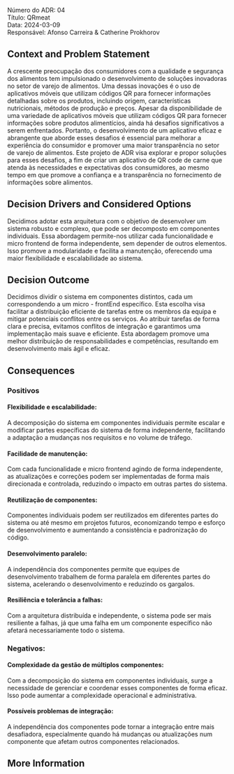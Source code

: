 Número do ADR: 04 <br>
Título: QRmeat <br>
Data: 2024-03-09 <br>
Responsável: Afonso Carreira & Catherine Prokhorov 

## Context and Problem Statement
A crescente preocupação dos consumidores com a qualidade e segurança dos alimentos tem impulsionado o desenvolvimento de soluções inovadoras no setor de varejo de alimentos. Uma dessas inovações é o uso de aplicativos móveis que utilizam códigos QR para fornecer informações detalhadas sobre os produtos, incluindo origem, características nutricionais, métodos de produção e preços. Apesar da disponibilidade de uma variedade de aplicativos móveis que utilizam códigos QR para fornecer informações sobre produtos alimentícios, ainda há desafios significativos a serem enfrentados. Portanto, o desenvolvimento de um aplicativo eficaz e abrangente que aborde esses desafios é essencial para melhorar a experiência do consumidor e promover uma maior transparência no setor de varejo de alimentos. 
Este projeto de ADR visa explorar e propor soluções para esses desafios, a fim de criar um aplicativo de QR code de carne que atenda às necessidades e expectativas dos consumidores, ao mesmo tempo em que promove a confiança e a transparência no fornecimento de informações sobre alimentos.

## Decision Drivers and Considered Options

Decidimos adotar esta arquitetura com o objetivo de desenvolver um sistema robusto e complexo, que pode ser decomposto em componentes individuais. Essa abordagem permite-nos utilizar cada funcionalidade e micro frontend de forma independente, sem depender de outros elementos. Isso promove a modularidade e facilita a manutenção, oferecendo uma maior flexibilidade e escalabilidade ao sistema.

## Decision Outcome

Decidimos dividir o sistema em componentes distintos, cada um correspondendo a um micro - frontEnd específico. Esta escolha visa facilitar a distribuição eficiente de tarefas entre os membros da equipa e mitigar potenciais conflitos entre os serviços. Ao atribuir tarefas de forma clara e precisa, evitamos conflitos de integração e garantimos uma implementação mais suave e eficiente. Esta abordagem promove uma melhor distribuição de responsabilidades e competências, resultando em desenvolvimento mais ágil e eficaz.

## Consequences

### Positivos
#### Flexibilidade e escalabilidade: 
A decomposição do sistema em componentes individuais permite escalar e modificar partes específicas do sistema de forma independente, facilitando a adaptação a mudanças nos requisitos e no volume de tráfego.

#### Facilidade de manutenção: 
Com cada funcionalidade e micro frontend agindo de forma independente, as atualizações e correções podem ser implementadas de forma mais direcionada e controlada, reduzindo o impacto em outras partes do sistema.

#### Reutilização de componentes: 
Componentes individuais podem ser reutilizados em diferentes partes do sistema ou até mesmo em projetos futuros, economizando tempo e esforço de desenvolvimento e aumentando a consistência e padronização do código.

#### Desenvolvimento paralelo:
A independência dos componentes permite que equipes de desenvolvimento trabalhem de forma paralela em diferentes partes do sistema, acelerando o desenvolvimento e reduzindo os gargalos.

#### Resiliência e tolerância a falhas:
Com a arquitetura distribuída e independente, o sistema pode ser mais resiliente a falhas, já que uma falha em um componente específico não afetará necessariamente todo o sistema.


### Negativos:
#### Complexidade da gestão de múltiplos componentes: 
Com a decomposição do sistema em componentes individuais, surge a necessidade de gerenciar e coordenar esses componentes de forma eficaz. Isso pode aumentar a complexidade operacional e administrativa.
#### Possíveis problemas de integração: 
A independência dos componentes pode tornar a integração entre mais desafiadora, especialmente quando há mudanças ou atualizações num componente que afetam outros componentes relacionados.


## More Information
